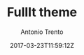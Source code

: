 ---
title: "FullIt theme"
github: https://github.com/fullit/fullit.github.io
demo: https://fullit.github.io
author: Antonio Trento

ssg:
  - Jekyll
cms:
  - No Cms
date: 2017-03-23T11:59:12Z
github_branch: master
---